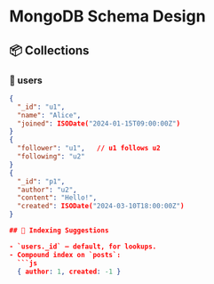 # MongoDB Schema Design

## 📦 Collections

### 🧑 users
```json
{
  "_id": "u1",
  "name": "Alice",
  "joined": ISODate("2024-01-15T09:00:00Z")
}
{
  "follower": "u1",   // u1 follows u2
  "following": "u2"
}
{
  "_id": "p1",
  "author": "u2",
  "content": "Hello!",
  "created": ISODate("2024-03-10T18:00:00Z")
}

## 🧩 Indexing Suggestions

- `users._id` — default, for lookups.
- Compound index on `posts`:
  ```js
  { author: 1, created: -1 }
